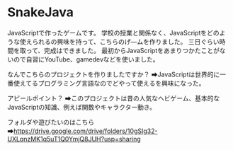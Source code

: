 # SnakeJava

JavaScriptで作ったゲームです。
学校の授業と関係なく、JavaScriptをどのような使えられるの興味を持って、こちらのげ―ムを作りました。
三日ぐらい時間を取って、完成はできました。
最初からJavaScriptをあまりつかたことがないので自習にYouTube、gamedevなどを使いました。

なんでこちらのプロジェクトを作りましたですか？
➡JavaScriptは世界的に一番使えてるプログラミング言語なのでどやって使えるを興味になった。

アピールポイント？
➡このプロジェクトは昔の人気なヘビゲーム、基本的なJavaScriptの知識、例えば関数やキャラクター動き。



フォルダや遊びたいのはこちら➡https://drive.google.com/drive/folders/10gSIg32-UXLqnzMK1q5uT1Q0YmjQ8JUH?usp=sharing
